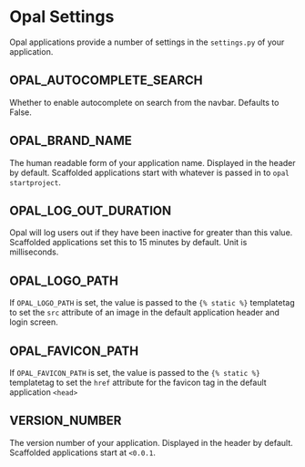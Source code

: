 # Opal Settings

Opal applications provide a number of settings in the `settings.py` of your application.

## OPAL_AUTOCOMPLETE_SEARCH

Whether to enable autocomplete on search from the navbar. Defaults to False.

## OPAL_BRAND_NAME

The human readable form of your application name.
Displayed in the header by default.
Scaffolded applications start with whatever is passed in to `opal startproject`.

## OPAL_LOG_OUT_DURATION

Opal will log users out if they have been inactive for greater than this value.
Scaffolded applications set this to 15 minutes by default. Unit is milliseconds.

## OPAL_LOGO_PATH

If `OPAL_LOGO_PATH` is set, the value is passed to the `{% static %}` templatetag to set the
`src` attribute of an image in the default application header and login screen.

## OPAL_FAVICON_PATH

If `OPAL_FAVICON_PATH` is set, the value is passed to the `{% static %}` templatetag
to set the `href` attribute for the favicon tag in the default application `<head>`

## VERSION_NUMBER

The version number of your application. Displayed in the header by default.
Scaffolded applications start at `<0.0.1`.
